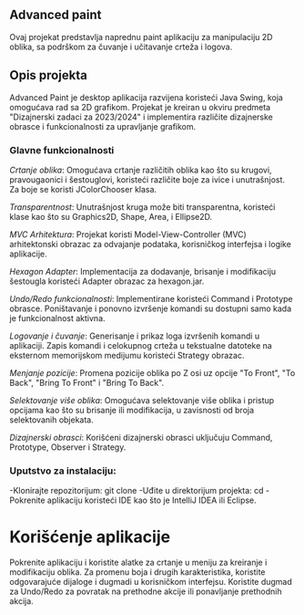 ## Advanced paint
Ovaj projekat predstavlja naprednu paint aplikaciju za manipulaciju 2D oblika, sa podrškom za čuvanje i učitavanje crteža i logova. 
## Opis projekta
Advanced Paint je desktop aplikacija razvijena koristeći Java Swing, koja omogućava rad sa 2D grafikom. Projekat je kreiran u okviru predmeta "Dizajnerski zadaci za 2023/2024" i implementira različite dizajnerske obrasce i funkcionalnosti za upravljanje grafikom.

### Glavne funkcionalnosti
*Crtanje oblika*: Omogućava crtanje različitih oblika kao što su krugovi, pravougaonici i šestouglovi, koristeći različite boje za ivice i unutrašnjost. Za boje se koristi JColorChooser klasa.

*Transparentnost*: Unutrašnjost kruga može biti transparentna, koristeći klase kao što su Graphics2D, Shape, Area, i Ellipse2D.

*MVC Arhitektura*: Projekat koristi Model-View-Controller (MVC) arhitektonski obrazac za odvajanje podataka, korisničkog interfejsa i logike aplikacije.

*Hexagon Adapter*: Implementacija za dodavanje, brisanje i modifikaciju šestougla koristeći Adapter obrazac za hexagon.jar.

*Undo/Redo funkcionalnosti*: Implementirane koristeći Command i Prototype obrasce. Poništavanje i ponovno izvršenje komandi su dostupni samo kada je funkcionalnost aktivna.

*Logovanje i čuvanje*: Generisanje i prikaz loga izvršenih komandi u aplikaciji. Zapis komandi i celokupnog crteža u tekstualne datoteke na eksternom memorijskom medijumu koristeći Strategy obrazac.

*Menjanje pozicije*: Promena pozicije oblika po Z osi uz opcije "To Front", "To Back", "Bring To Front" i "Bring To Back".

*Selektovanje više oblika*: Omogućava selektovanje više oblika i pristup opcijama kao što su brisanje ili modifikacija, u zavisnosti od broja selektovanih objekata.

*Dizajnerski obrasci*: Korišćeni dizajnerski obrasci uključuju Command, Prototype, Observer i Strategy.

### Uputstvo za instalaciju:
-Klonirajte repozitorijum: git clone <url>
-Uđite u direktorijum projekta: cd <naziv-direktorijuma>
-Pokrenite aplikaciju koristeći IDE kao što je IntelliJ IDEA ili Eclipse.

# Korišćenje aplikacije
Pokrenite aplikaciju i koristite alatke za crtanje u meniju za kreiranje i modifikaciju oblika.
Za promenu boja i drugih karakteristika, koristite odgovarajuće dijaloge i dugmadi u korisničkom interfejsu.
Koristite dugmad za Undo/Redo za povratak na prethodne akcije ili ponavljanje prethodnih akcija.

